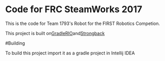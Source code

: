 # Code for FRC SteamWorks 2017

This is the code for Team 1793's Robot for the FIRST Robotics Competion.

This project is built on[GradleRIO](https://github.com/Open-RIO/GradleRIO)and[Strongback](https://github.com/strongback/strongback-java)

#Building

To build this project import it as a gradle project in Intellij IDEA